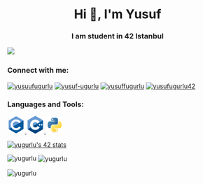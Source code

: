 <h1 align="center">Hi 👋, I'm Yusuf</h1>
<h3 align="center">I am student in 42 Istanbul</h3>

![](https://visitcount.itsvg.in/api?id=yugurlu52&icon=0&color=0)

<h3 align="left">Connect with me:</h3>
<p align="left">
<a href="https://twitter.com/yusuufugurlu" target="blank"><img align="center" src="https://raw.githubusercontent.com/rahuldkjain/github-profile-readme-generator/master/src/images/icons/Social/twitter.svg" alt="yusuufugurlu" height="30" width="40" /></a>
<a href="https://linkedin.com/in/yusuf-ugurlu" target="blank"><img align="center" src="https://raw.githubusercontent.com/rahuldkjain/github-profile-readme-generator/master/src/images/icons/Social/linked-in-alt.svg" alt="yusuf-ugurlu" height="30" width="40" /></a>
<a href="https://instagram.com/yusuffugurlu" target="blank"><img align="center" src="https://raw.githubusercontent.com/rahuldkjain/github-profile-readme-generator/master/src/images/icons/Social/instagram.svg" alt="yusuffugurlu" height="30" width="40" /></a>
<a href="https://www.hackerrank.com/yusufugurlu42" target="blank"><img align="center" src="https://raw.githubusercontent.com/rahuldkjain/github-profile-readme-generator/master/src/images/icons/Social/hackerrank.svg" alt="yusufugurlu42" height="30" width="40" /></a>
</p>

<h3 align="left">Languages and Tools:</h3>
<p align="left"> <a href="https://www.cprogramming.com/" target="_blank" rel="noreferrer"> <img src="https://raw.githubusercontent.com/devicons/devicon/master/icons/c/c-original.svg" alt="c" width="40" height="40"/> </a> <a href="https://www.w3schools.com/cpp/" target="_blank" rel="noreferrer"> <img src="https://raw.githubusercontent.com/devicons/devicon/master/icons/cplusplus/cplusplus-original.svg" alt="cplusplus" width="40" height="40"/> </a> <a href="https://www.python.org" target="_blank" rel="noreferrer"> <img src="https://raw.githubusercontent.com/devicons/devicon/master/icons/python/python-original.svg" alt="python" width="40" height="40"/> </a> </p>

<a href="https://github.com/JaeSeoKim/badge42"><img src="https://badge42.vercel.app/api/v2/cl96vtvzt00110gmj2i3s5cem/stats?cursusId=21&coalitionId=228" alt="yugurlu's 42 stats" /></a>

<p><img align="left" src="https://github-readme-stats.vercel.app/api/top-langs?username=yugurlu&show_icons=true&theme=dark&hide_border=true&locale=en&layout=compact" alt="yugurlu" /></p>

<p>&nbsp;<img align="center" src="https://github-readme-stats.vercel.app/api?username=yugurlu&show_icons=true&theme=dark&hide_border=true&locale=en" alt="yugurlu" /></p>

<p><img align="center" src="https://github-readme-streak-stats.herokuapp.com/?user=yugurlu&theme=dark" alt="yugurlu" /></p>
